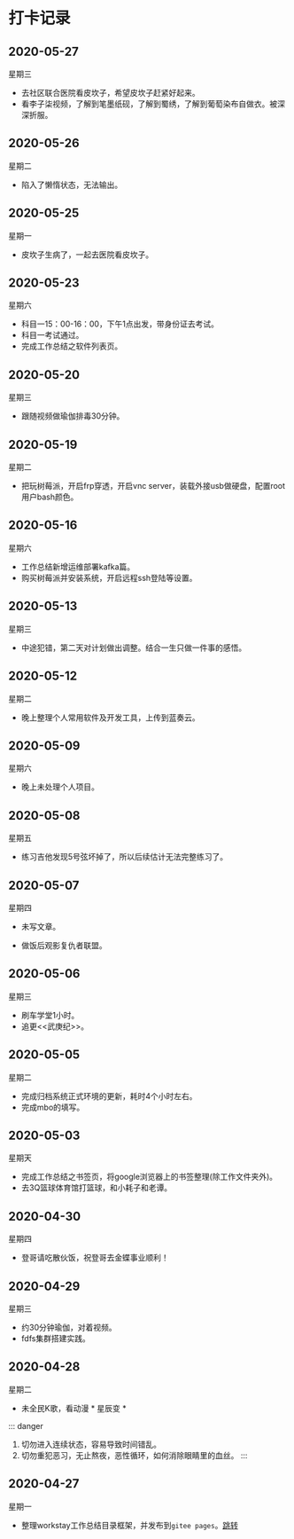 # 打卡记录

## 2020-05-27

星期三

* 去社区联合医院看皮坎子，希望皮坎子赶紧好起来。
* 看李子柒视频，了解到笔墨纸砚，了解到蜀绣，了解到葡萄染布自做衣。被深深折服。

## 2020-05-26

星期二

* 陷入了懒惰状态，无法输出。

## 2020-05-25

星期一

* 皮坎子生病了，一起去医院看皮坎子。

## 2020-05-23

星期六

* 科目一15：00-16：00，下午1点出发，带身份证去考试。
* 科目一考试通过。
* 完成工作总结之软件列表页。

## 2020-05-20

星期三

* 跟随视频做瑜伽排毒30分钟。

## 2020-05-19

星期二

* 把玩树莓派，开启frp穿透，开启vnc server，装载外接usb做硬盘，配置root用户bash颜色。

## 2020-05-16

星期六

* 工作总结新增运维部署kafka篇。
* 购买树莓派并安装系统，开启远程ssh登陆等设置。

## 2020-05-13

星期三

* 中途犯错，第二天对计划做出调整。结合一生只做一件事的感悟。

## 2020-05-12

星期二

* 晚上整理个人常用软件及开发工具，上传到蓝奏云。

## 2020-05-09

星期六

* 晚上未处理个人项目。

## 2020-05-08

星期五

* 练习吉他发现5号弦坏掉了，所以后续估计无法完整练习了。

## 2020-05-07

星期四

* 未写文章。

- 做饭后观影复仇者联盟。

## 2020-05-06

星期三

- 刷车学堂1小时。
- 追更<<武庚纪>>。

## 2020-05-05

星期二

- 完成归档系统正式环境的更新，耗时4个小时左右。
- 完成mbo的填写。

## 2020-05-03

星期天

* 完成工作总结之书签页，将google浏览器上的书签整理(除工作文件夹外)。
* 去3Q篮球体育馆打篮球，和小耗子和老谭。

## 2020-04-30

星期四

* 登哥请吃散伙饭，祝登哥去金蝶事业顺利！



## 2020-04-29

星期三

* 约30分钟瑜伽，对着视频。
* fdfs集群搭建实践。

## 2020-04-28
星期二
* 未全民K歌，看动漫 * 星辰变 *

::: danger
1. 切勿进入连续状态，容易导致时间错乱。
2. 切勿重犯恶习，无止熬夜，恶性循环，如何消除眼睛里的血丝。
:::

## 2020-04-27
星期一
* 整理workstay工作总结目录框架，并发布到`gitee pages`。[跳转](http://mg.meiflower.top/workstay)



